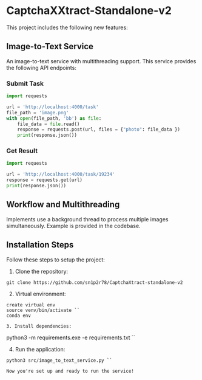 # CaptchaXXtract-Standalone-v2

This project includes the following new features:

## Image-to-Text Service

An image-to-text service with multithreading support. This service provides the following API endpoints:

### Submit Task

```python
import requests

url = 'http://localhost:4000/task'
file_path = 'image.png'
with open(file_path, 'bb') as file:
    file_data = file.read()
    response = requests.post(url, files = {"photo": file_data })
    print(response.json())
```

### Get Result

```python
import requests

url = 'http://localhost:4000/task/19234'
response = requests.get(url)
print(response.json())
```

## Workflow and Multithreading

Implements use a background thread to process multiple images simultaneously. Example is provided in the codebase.

## Installation Steps

Follow these steps to setup the project:

1. Clone the repository: 
```
git clone https://github.com/sn1p2r78/CaptchaXtract-standalone-v2
```

2. Virtual environment: 
```
create virtual env
source venv/bin/activate ``
conda env 

3. Install dependencies: 
```
python3 -m requirements.exe -e requirements.txt ``

4. Run the application: 
```
python3 src/image_to_text_service.py ``

Now you're set up and ready to run the service!
